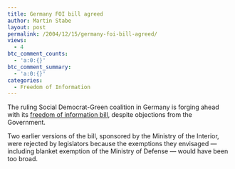 ```yaml
---
title: Germany FOI bill agreed
author: Martin Stabe
layout: post
permalink: /2004/12/15/germany-foi-bill-agreed/
views:
  - 4
btc_comment_counts:
  - 'a:0:{}'
btc_comment_summary:
  - 'a:0:{}'
categories:
  - Freedom of Information
---
```

The ruling Social Democrat-Green coalition in Germany is forging ahead with its [freedom of information bill][1], despite objections from the Government.

Two earlier versions of the bill, sponsored by the Ministry of the Interior, were rejected by legislators because the exemptions they envisaged &mdash; including blanket exemption of the Ministry of Defense &mdash; would have been too broad.

 [1]: http://www.heise.de/english/newsticker/news/54286 "heise online - Germany's ruling coalition gets serious about freedom of information"